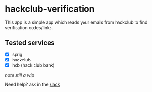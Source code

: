 # hackclub-verification

This app is a simple app which reads your emails from hackclub to find verification codes/links.

## Tested services

- [x] sprig
- [x] hackclub
- [x] hcb (hack club bank)

_note still a wip_

Need help? ask in the [slack](https://app.slack.com/client/T0266FRGM/C07PGEGJ3B6)
